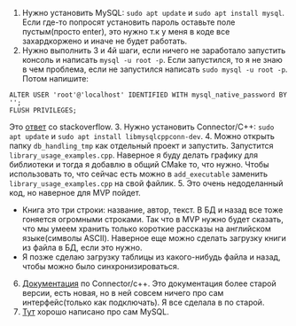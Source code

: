 1. Нужно установить MySQL: `sudo apt update` и `sudo apt install mysql`. Если где-то попросят установить пароль оставьте поле пустым(просто enter), это нужно т.к у меня в коде все захардкоржено и иначе не будет работать.
2. Нужно выполнить 3 и 4й шаги, если ничего не заработало запустить консоль и написать `mysql -u root -p`. Если запустился, то я не знаю в чем проблема, если не запустился написать `sudo mysql -u root -p`. Потом напишите:
```
ALTER USER 'root'@'localhost' IDENTIFIED WITH mysql_native_password BY '';
FLUSH PRIVILEGES;
```
Это [ответ](https://stackoverflow.com/questions/37239970/connect-to-mysql-server-without-sudo) со stackoverflow.
3. Нужно установить Connector/C++: `sudo apt update` и `sudo apt install libmysqlcppconn-dev`.
4. Можно открыть папку `db_handling_tmp` как отдельный проект и запустить. Запустится `library_usage_examples.cpp`. Наверное я буду делать графику для библиотеки и тогда я добавлю в общий CMake то, что нужно. Чтобы использовать то, что сейчас есть можно в `add_executable` заменить `library_usage_examples.cpp` на свой файлик.
5. Это очень недоделанный код, но наверное для MVP пойдет. 
   - Книга это три строки: название, автор, текст. В БД и назад все тоже гоняется огромными строками. Так что в MVP нужно будет сказать, что мы умеем хранить только короткие рассказы на английском языке(символы ASCII). Наверное еще можно сделать загрузку книги из файла в БД, если это нужно.
   - Я позже сделаю загрузку таблицы из какого-нибудь файла и назад, чтобы можно было синхронизироваться. 
6. [Документация](https://dev.mysql.com/doc/connector-cpp/1.1/en/connector-cpp-getting-started-examples.html) по Connector/c++. Это документация более старой версии, есть новая, но в ней совсем ничего про сам интерфейс(только как подключать). Я все сделала в по старой.
7. [Тут](https://www.mysqltutorial.org/mysql-basics/) хорошо написано про сам MySQL.